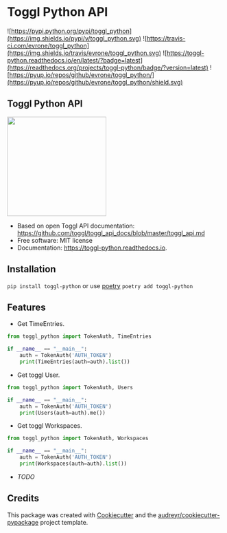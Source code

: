 Toggl Python API
================

![https://pypi.python.org/pypi/toggl_python](https://img.shields.io/pypi/v/toggl_python.svg) ![https://travis-ci.com/evrone/toggl_python](https://img.shields.io/travis/evrone/toggl_python.svg) ![https://toggl-python.readthedocs.io/en/latest/?badge=latest](https://readthedocs.org/projects/toggl-python/badge/?version=latest) ![https://pyup.io/repos/github/evrone/toggl_python/](https://pyup.io/repos/github/evrone/toggl_python/shield.svg)


Toggl Python API
----------------
[<img src="https://evrone.com/logo/evrone-sponsored-logo.png" width=231>](https://evrone.com/?utm_source=github.com)  
* Based on open Toggl API documentation: https://github.com/toggl/toggl_api_docs/blob/master/toggl_api.md
* Free software: MIT license
* Documentation: https://toggl-python.readthedocs.io.  


Installation
------------
`pip install toggl-python` or use [poetry](https://python-poetry.org) `poetry add toggl-python`

Features
--------

- Get TimeEntries.

```python
from toggl_python import TokenAuth, TimeEntries

if __name__ == "__main__":
    auth = TokenAuth('AUTH_TOKEN')
    print(TimeEntries(auth=auth).list())
```

- Get toggl User.

```python
from toggl_python import TokenAuth, Users

if __name__ == "__main__":
    auth = TokenAuth('AUTH_TOKEN')
    print(Users(auth=auth).me())
```

- Get toggl Workspaces.

```python
from toggl_python import TokenAuth, Workspaces

if __name__ == "__main__":
    auth = TokenAuth('AUTH_TOKEN')
    print(Workspaces(auth=auth).list())
```

* *TODO*

Credits
-------

This package was created with [Cookiecutter](https://github.com/audreyr/cookiecutter) and the [audreyr/cookiecutter-pypackage](https://github.com/audreyr/cookiecutter-pypackage) project template.
